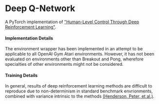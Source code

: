 # Deep Q-Network

A PyTorch implementation of ["Human-Level Control Through Deep Reinforcement Learning"](https://www.nature.com/articles/nature14236). 

#### Implementation Details
The environment wrapper has been implemented in an attempt to be applicable to all OpenAI Gym Atari environments. However, it has not been evaluated on environments other than Breakout and Pong, wherefore specialties of other environments might not be considered. 

#### Training Details

In general, results of deep reinforcement learning methods are difficult to reproduce due to non-determinism in standard benchmark envrionments, combined with variance intrinsic to the methods [(Henderson, Peter, et al.)](https://ojs.aaai.org/index.php/AAAI/article/view/11694).
